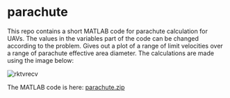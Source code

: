 # parachute
This repo contains a short MATLAB code for parachute calculation for UAVs. The values in the variables part of the code can be changed according to the problem. Gives out a plot of a range of limit velocities over a range of parachute effective area diameter. The calculations are made using the image below:


![rktvrecv](https://user-images.githubusercontent.com/86928434/169917344-79758aa3-94f6-41c3-9613-ca5b7268a4b1.gif)

The MATLAB code is here: [parachute.zip](https://github.com/zeyveli/parachute/files/8758466/parachute.zip)
